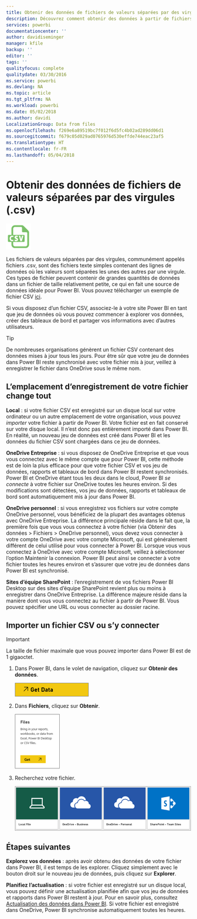 ```yaml
---
title: Obtenir des données de fichiers de valeurs séparées par des virgules (.csv)
description: Découvrez comment obtenir des données à partir de fichiers CSV dans Power BI
services: powerbi
documentationcenter: ''
author: davidiseminger
manager: kfile
backup: ''
editor: ''
tags: ''
qualityfocus: complete
qualitydate: 03/30/2016
ms.service: powerbi
ms.devlang: NA
ms.topic: article
ms.tgt_pltfrm: NA
ms.workload: powerbi
ms.date: 05/02/2018
ms.author: davidi
LocalizationGroup: Data from files
ms.openlocfilehash: f269e6a89519bc7f012f6d5fc4b02ad289dd06d1
ms.sourcegitcommit: f679c05d029ad0765976d530effde744eac23af5
ms.translationtype: HT
ms.contentlocale: fr-FR
ms.lasthandoff: 05/04/2018
---
```

# <a name="get-data-from-comma-separated-value-csv-files"></a>Obtenir des données de fichiers de valeurs séparées par des virgules (.csv)
![](media/service-comma-separated-value-files/csv_icon.png)

Les fichiers de valeurs séparées par des virgules, communément appelés fichiers .csv, sont des fichiers texte simples contenant des lignes de données où les valeurs sont séparées les unes des autres par une virgule. Ces types de fichier peuvent contenir de grandes quantités de données dans un fichier de taille relativement petite, ce qui en fait une source de données idéale pour Power BI. Vous pouvez télécharger un exemple de fichier CSV [ici](http://go.microsoft.com/fwlink/?LinkID=619356).

Si vous disposez d’un fichier CSV, associez-le à votre site Power BI en tant que jeu de données où vous pouvez commencer à explorer vos données, créer des tableaux de bord et partager vos informations avec d’autres utilisateurs.

>[!TIP]
>De nombreuses organisations génèrent un fichier CSV contenant des données mises à jour tous les jours. Pour être sûr que votre jeu de données dans Power BI reste synchronisé avec votre fichier mis à jour, veillez à enregistrer le fichier dans OneDrive sous le même nom.

## <a name="where-your-file-is-saved-makes-a-difference"></a>L’emplacement d’enregistrement de votre fichier change tout
**Local** : si votre fichier CSV est enregistré sur un disque local sur votre ordinateur ou un autre emplacement de votre organisation, vous pouvez *importer* votre fichier à partir de Power BI. Votre fichier est en fait conservé sur votre disque local. Il n’est donc pas entièrement importé dans Power BI. En réalité, un nouveau jeu de données est créé dans Power BI et les données du fichier CSV sont chargées dans ce jeu de données.

**OneDrive Entreprise** : si vous disposez de OneDrive Entreprise et que vous vous connectez avec le même compte que pour Power BI, cette méthode est de loin la plus efficace pour que votre fichier CSV et vos jeu de données, rapports et tableaux de bord dans Power BI restent synchronisés. Power BI et OneDrive étant tous les deux dans le cloud, Power BI *se connecte* à votre fichier sur OneDrive toutes les heures environ. Si des modifications sont détectées, vos jeu de données, rapports et tableaux de bord sont automatiquement mis à jour dans Power BI.

**OneDrive personnel** : si vous enregistrez vos fichiers sur votre compte OneDrive personnel, vous bénéficiez de la plupart des avantages obtenus avec OneDrive Entreprise. La différence principale réside dans le fait que, la première fois que vous vous connectez à votre fichier (via Obtenir des données > Fichiers > OneDrive personnel), vous devez vous connecter à votre compte OneDrive avec votre compte Microsoft, qui est généralement différent de celui utilisé pour vous connecter à Power BI. Lorsque vous vous connectez à OneDrive avec votre compte Microsoft, veillez à sélectionner l’option Maintenir la connexion. Power BI peut ainsi se connecter à votre fichier toutes les heures environ et s’assurer que votre jeu de données dans Power BI est synchronisé.

**Sites d’équipe SharePoint** : l’enregistrement de vos fichiers Power BI Desktop sur des sites d’équipe SharePoint revient plus ou moins à enregistrer dans OneDrive Entreprise. La différence majeure réside dans la manière dont vous vous connectez au fichier à partir de Power BI. Vous pouvez spécifier une URL ou vous connecter au dossier racine.

## <a name="import-or-connect-to-a-csv-file"></a>Importer un fichier CSV ou s’y connecter
>[!IMPORTANT]
>La taille de fichier maximale que vous pouvez importer dans Power BI est de 1 gigaoctet.

1. Dans Power BI, dans le volet de navigation, cliquez sur **Obtenir des données**.
   
   ![](media/service-comma-separated-value-files/csv_get_data_button.png)
2. Dans **Fichiers**, cliquez sur **Obtenir**.
   
   ![](media/service-comma-separated-value-files/csv_files_get.png)
3. Recherchez votre fichier.
   
   ![](media/service-comma-separated-value-files/csv_find_your_file.png)

## <a name="next-steps"></a>Étapes suivantes
**Explorez vos données** : après avoir obtenu des données de votre fichier dans Power BI, il est temps de les explorer. Cliquez simplement avec le bouton droit sur le nouveau jeu de données, puis cliquez sur **Explorer**.

**Planifiez l’actualisation** : si votre fichier est enregistré sur un disque local, vous pouvez définir une actualisation planifiée afin que vos jeu de données et rapports dans Power BI restent à jour. Pour en savoir plus, consultez [Actualisation des données dans Power BI](refresh-data.md). Si votre fichier est enregistré dans OneDrive, Power BI synchronise automatiquement toutes les heures.

